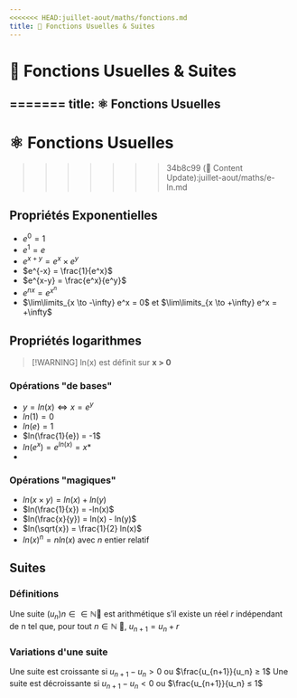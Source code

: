 ```yaml
---
<<<<<<< HEAD:juillet-aout/maths/fonctions.md
title: 🚧 Fonctions Usuelles & Suites
---
```


# 🚧 Fonctions Usuelles & Suites

=======
title: ⚛️ Fonctions Usuelles
---
# ⚛️ Fonctions Usuelles
>>>>>>> 34b8c99 (📝 Content Update):juillet-aout/maths/e-ln.md
## Propriétés Exponentielles

- $e^0 = 1$
- $e^1 = e$
- $e^{x+y} = e^x × e^y$
- $e^{-x} = \frac{1}{e^x}$
- $e^{x-y} = \frac{e^x}{e^y}$
- $e^{nx} = e^{x^n}$
- $\lim\limits_{x \to -\infty} e^x = 0$ et $\lim\limits_{x \to +\infty} e^x = +\infty$

## Propriétés logarithmes

> [!WARNING] ln(x) est définit sur **x > 0**

### Opérations "de bases"

- $y = ln(x) \Longleftrightarrow x = e^y$
- $ln(1) = 0$
- $ln(e) = 1$
- $ln(\frac{1}{e}) = -1$
- $ln(e^x) = e^{ln(x)}  = x$*
- 
### Opérations "magiques"

- $ln(x×y) = ln(x) + ln(y)$
- $ln(\frac{1}{x}) = -ln(x)$
- $ln(\frac{x}{y}) = ln(x) - ln(y)$
- $ln(\sqrt{x}) = \frac{1}{2} ln(x)$
- $ln(x)^n = n ln(x)$ avec $n$ entier relatif

## Suites
### Définitions
Une suite $(u_n) n ∈ \in \mathbb{N}$ est arithmétique s’il existe un réel $r$ indépendant de n tel que, pour tout $n \in \mathbb{N}$ , $u_{n+1} = u_n + r$
### Variations d'une suite
Une suite est croissante si $u_{n+1} - u_n > 0$ ou $\frac{u_{n+1}}{u_n} ≥ 1$
Une suite est décroissante si $u_{n+1} - u_n < 0$ ou $\frac{u_{n+1}}{u_n} ≤ 1$
